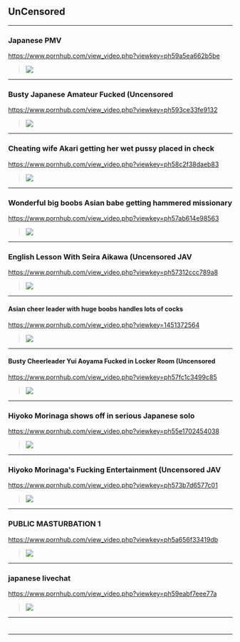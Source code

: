## UnCensored
---
### Japanese PMV 
https://www.pornhub.com/view_video.php?viewkey=ph59a5ea662b5be
>![](https://ci.phncdn.com/videos/201708/29/130514501/original/(m=ecuKGgaaaa)(mh=3Ab9nw9bwVvvS8gR)9.jpg)
---
### Busty Japanese Amateur Fucked (Uncensored
https://www.pornhub.com/view_video.php?viewkey=ph593ce33fe9132
>![](https://ci.phncdn.com/videos/201706/11/119993991/original/(m=ecuKGgaaaa)(mh=cdpHDBNzJ8DWfQlg)12.jpg)
---
### Cheating wife Akari getting her wet pussy placed in check
https://www.pornhub.com/view_video.php?viewkey=ph58c2f38daeb83
>![](https://ci.phncdn.com/videos/201703/10/109177462/original/(m=ecuKGgaaaa)(mh=RnTNuYpk3yXsmaUM)12.jpg)
---
### Wonderful big boobs Asian babe getting hammered missionary 
https://www.pornhub.com/view_video.php?viewkey=ph57ab614e98563
>![](https://ci.phncdn.com/videos/201608/10/85319922/original/(m=ecuKGgaaaa)(mh=y-SRAonba-LpxgBQ)12.jpg)
---
### English Lesson With Seira Aikawa (Uncensored JAV
https://www.pornhub.com/view_video.php?viewkey=ph57312ccc789a8
>![](https://ci.phncdn.com/videos/201605/10/76216221/original/(m=ecuKGgaaaa)(mh=QKMSV0opfc87kbeG)2.jpg)
---
#### Asian cheer leader with huge boobs handles lots of cocks
https://www.pornhub.com/view_video.php?viewkey=1451372564
>![](https://ci.phncdn.com/videos/201506/03/49940831/original/(m=ecuKGgaaaa)(mh=sL0Ig1nzFS2vL7kY)12.jpg)
---
#### Busty Cheerleader Yui Aoyama Fucked in Locker Room (Uncensored 
https://www.pornhub.com/view_video.php?viewkey=ph57fc1c3499c85
>![](https://ci.phncdn.com/videos/201610/10/92470501/original/(m=ecuKGgaaaa)(mh=78cj6p-EmoGQztUu)13.jpg)
---
### Hiyoko Morinaga shows off in serious Japanese solo
https://www.pornhub.com/view_video.php?viewkey=ph55e1702454038
>![](https://ci.phncdn.com/videos/201508/29/56257691/original/(m=ecuKGgaaaa)(mh=snShWKBg-Z3vz_Xa)10.jpg)
---
### Hiyoko Morinaga's Fucking Entertainment (Uncensored JAV
https://www.pornhub.com/view_video.php?viewkey=ph573b7d6577c01
>![](https://ci.phncdn.com/videos/201605/17/76898101/original/(m=ecuKGgaaaa)(mh=CRwlcLLLKfuHQY6n)13.jpg)
---
### PUBLIC MASTURBATION 1
https://www.pornhub.com/view_video.php?viewkey=ph5a656f33419db
>![](https://ci.phncdn.com/videos/201801/22/151277742/original/(m=ecuKGgaaaa)(mh=5Oz15PXrCKA6SZFF)14.jpg)
---
### japanese livechat
https://www.pornhub.com/view_video.php?viewkey=ph59eabf7eee77a
>![](https://ci.phncdn.com/videos/201710/21/137806782/original/(m=ecuKGgaaaa)(mh=HU2ebOT9cF5Zbkv2)10.jpg)
---
### 

>![]()
---
